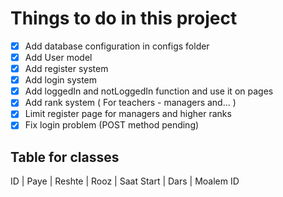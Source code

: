 # Things to do in this project

- [X] Add database configuration in configs folder
- [X] Add User model
- [X] Add register system
- [X] Add login system
- [X] Add loggedIn and notLoggedIn function and use it on pages
- [X] Add rank system ( For teachers - managers and... )
- [X] Limit register page for managers and higher ranks
- [X] Fix login problem (POST method pending)

## Table for classes
ID | Paye | Reshte | Rooz | Saat Start | Dars | Moalem ID